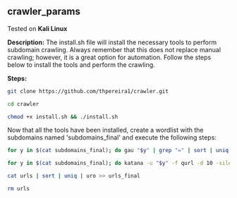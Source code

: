 ## crawler_params  

Tested on **Kali Linux**  

**Description:** The install.sh file will install the necessary tools to perform subdomain crawling. Always remember that this does not replace manual crawling; however, it is a great option for automation. Follow the steps below to install the tools and perform the crawling.

**Steps:**
```sh
git clone https://github.com/thpereira1/crawler.git
```
```sh
cd crawler
```
```sh
chmod +x install.sh && ./install.sh
```
Now that all the tools have been installed, create a wordlist with the subdomains named 'subdomains_final' and execute the following steps:  

```sh
for y in $(cat subdomains_final); do gau "$y" | grep "=" | sort | uniq | httpx_bug -silent >> urls; done;
```
```sh
for y in $(cat subdomains_final); do katana -u "$y" -f qurl -d 10 -silent >> urls; done;
```
```sh
cat urls | sort | uniq | uro >> urls_final
```
```sh
rm urls
```
